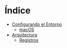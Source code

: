 # Índice

- [Configurando el Entorno](01_setup/01_install.md)
  - [macOS](01_setup/02_macos.md)
- [Arquitectura](02_arch/01_intro.md)
  - [Registros](02_arch/02_registros.md)

